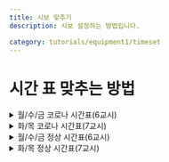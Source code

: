 ```yaml
---
title: 시보 맞추기
description: 시보 설정하는 방법입니다.

category: tutorials/equipment1/timeset
---
```


# 시간 표 맞추는 방법

<details>
<summary>월/수/금 코로나 시간표(6교시)</summary>
<div markdown="1">

|시간|분|음원번호|장소|
|---|---|---|---|
|8|30|1|1|
|8|50|21|1|
|8|57|30|1|
|9|00|20|1|
|9|45|4|1|
|9|52|30|1|
|9|55|20|1|
|10|40|4|1|
|10|47|30|1|
|10|50|20|1|
|11|35|4|1|
|11|42|30|1|
|11|45|20|1|
|12|30|22|1|
|13|20|15|1|
|13|27|30|1|
|13|30|20|1|
|14|15|4|1|
|14|22|30|1|
|14|25|20|1|
|15|10|23|1|

</div>
</details>

<details>
<summary>화/목 코로나 시간표(7교시)</summary>
<div markdown="2">

|시간|분|음원번호|장소|
|---|---|---|---|
|8|30|1|1|
|8|50|21|1|
|8|57|30|1|
|9|00|20|1|
|9|45|4|1|
|9|52|30|1|
|9|55|20|1|
|10|40|4|1|
|10|47|30|1|
|10|50|20|1|
|11|35|4|1|
|11|42|30|1|
|11|45|20|1|
|12|30|22|1|
|13|20|15|1|
|13|27|30|1|
|13|30|20|1|
|14|15|4|1|
|14|22|30|1|
|14|25|20|1|
|15|10|4|1|
|15|17|30|1|
|15|20|20|1|
|16|5|23|1|

</div>
</details>

<details>
<summary>월/수/금 정상 시간표(6교시)</summary>
<div markdown="4">

|시간|분|음원번호|장소|
|---|---|---|---|
|8|30|1|1|
|8|50|15|1|
|8|57|30|1|
|9|00|20|1|
|9|45|4|1|
|9|52|30|1|
|9|55|20|1|
|10|40|4|1|
|10|47|30|1|
|10|50|20|1|
|11|35|4|1|
|11|42|30|1|
|11|45|20|1|
|12|30|4|1|
|13|20|15|1|
|13|27|30|1|
|13|30|20|1|
|14|15|4|1|
|14|22|30|1|
|14|25|20|1|
|15|10|4|1|

</div>
</details>

<details>
<summary>화/목 정상 시간표(7교시)</summary>
<div markdown="5">

|시간|분|음원번호|장소|
|---|---|---|---|
|8|30|1|1|
|8|50|15|1|
|8|57|30|1|
|9|00|20|1|
|9|45|4|1|
|9|52|30|1|
|9|55|20|1|
|10|40|4|1|
|10|47|30|1|
|10|50|20|1|
|11|35|4|1|
|11|42|30|1|
|11|45|20|1|
|12|30|4|1|
|13|20|15|1|
|13|27|30|1|
|13|30|20|1|
|14|15|4|1|
|14|22|30|1|
|14|25|20|1|
|15|10|4|1|
|15|17|30|1|
|15|20|20|1|
|16|5|4|1|

</div>
</details>
